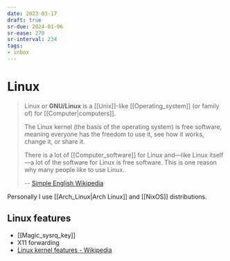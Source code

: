 ```yaml
---
date: 2023-03-17
draft: true
sr-due: 2024-01-06
sr-ease: 270
sr-interval: 234
tags:
- inbox
---
```


# Linux

> Linux or **GNU/Linux** is a [[Unix]]-like [[Operating_system]] (or family of)
> for [[Computer|computers]].
>
> The Linux kernel (the basis of the operating system) is free software, meaning
> everyone has the freedom to use it, see how it works, change it, or share it.
>
> There is a lot of [[Computer_software]] for Linux and—like Linux itself—a lot
> of the software for Linux is free software. This is one reason why many people
> like to use Linux.
>
> -- [Simple English Wikipedia](https://simple.wikipedia.org/wiki/Linux)

Personally I use [[Arch_Linux|Arch Linux]] and [[NixOS]] distributions.

## Linux features

- [[Magic_sysrq_key]]
- X11 forwarding
- [Linux kernel features - Wikipedia](https://en.wikipedia.org/wiki/Category:Linux_kernel_features)
